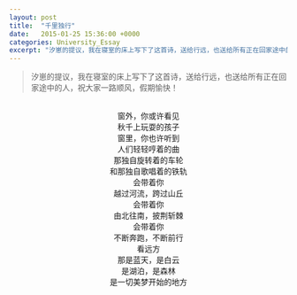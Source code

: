 ```yaml
---
layout: post
title:  "千里独行"
date:   2015-01-25 15:36:00 +0000
categories: University_Essay
excerpt: "汐崽的提议，我在寝室的床上写下了这首诗，送给行远，也送给所有正在回家途中的人，祝大家一路顺风，假期愉快！窗外，你或许看见，秋千上玩耍的孩子。窗里，你也许听到……"
---
```


<div>
<blockquote class='quote-style'>
汐崽的提议，我在寝室的床上写下了这首诗，送给行远，也送给所有正在回家途中的人，祝大家一路顺风，假期愉快！
</blockquote>
<br>
</div>

<div align='center'>
窗外，你或许看见<br>
秋千上玩耍的孩子<br>
窗里，你也许听到<br>
人们轻轻哼着的曲<br>
那独自旋转着的车轮<br>
和那独自歌唱着的铁轨<br>
会带着你<br>
越过河流，跨过山丘<br>
会带着你<br>
由北往南，披荆斩棘<br>
会带着你<br>
不断奔跑，不断前行<br>
看远方<br>
那是蓝天，是白云<br>
是湖泊，是森林<br>
是一切美梦开始的地方
</div>